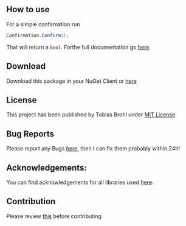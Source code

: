 <br/><br/><br/><br/>

## How to use
For a simple confirmation run
```c#
Confirmation.Confirm();
```
That will return a `bool`.
Forthe full documentation go [here](./CodingDoc.html).
## Download
Download this package in your NuGet Client or [here](https://www.nuget.org/packages/ConfirmationDialogs)
## License
This project has been published by Tobias Brohl under [MIT License](https://raw.githubusercontent.com/TheMinefighter/ConfirmationDialogs/master/LICENSE.md).
## Bug Reports
Please report any Bugs  [here](https://github.com/TheMinefighter/ConfirmationDialogs/issues), then I can fix them probably within 24h!
## Acknowledgements:
You can find acknowledgements for all libraries used [here](./Acknowledgements.html).
## Contribution
Please review [this](https://raw.githubusercontent.com/TheMinefighter/ConfirmationDialogs/master/CONTRIBUTING.md) before contributing.
